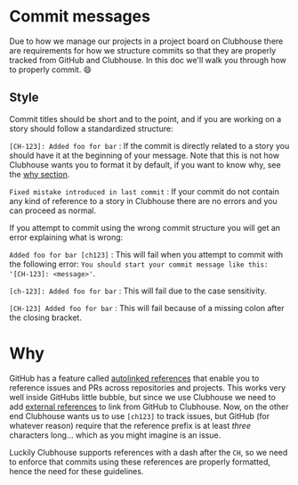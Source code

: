 # Commit messages

Due to how we manage our projects in a project board on Clubhouse there are
requirements for how we structure commits so that they are properly tracked from
GitHub and Clubhouse. In this doc we'll walk you through how to properly commit.
:smile:

## Style

Commit titles should be short and to the point, and if you are working on a
story should follow a standardized structure:

`[CH-123]: Added foo for bar`
:   If the commit is directly related to a story you should have it at the
    beginning of your message. Note that this is not how Clubhouse wants you to
    format it by default, if you want to know why, see the [why section](#why).

`Fixed mistake introduced in last commit`
:   If your commit do not contain any kind of reference to a story in Clubhouse
    there are no errors and you can proceed as normal.

If you attempt to commit using the wrong commit structure you will get an error
explaining what is wrong:

`Added foo for bar [ch123]`
:   This will fail when you attempt to commit with the following error: `You
    should start your commit message like this: '[CH-123]: <message>'`.
    
`[ch-123]: Added foo for bar`
:   This will fail due to the case sensitivity.

`[CH-123] Added foo for bar`
:   This will fail because of a missing colon after the closing bracket.

# Why

GitHub has a feature called [autolinked references][autolink] that enable you to
reference issues and PRs across repositories and projects. This works very well
inside GitHubs little bubble, but since we use Clubhouse we need to add
[external references][external] to link from GitHub to Clubhouse. Now, on the
other end Clubhouse wants us to use `[ch123]` to track issues, but GitHub (for
whatever reason) require that the reference prefix is at least _three_
characters long... which as you might imagine is an issue.

Luckily Clubhouse supports references with a dash after the `CH`, so we need to
enforce that commits using these references are properly formatted, hence the
need for these guidelines.

[autolink]: https://docs.github.com/en/free-pro-team@latest/github/writing-on-github/autolinked-references-and-urls
[external]: https://docs.github.com/en/free-pro-team@latest/github/administering-a-repository/configuring-autolinks-to-reference-external-resources
